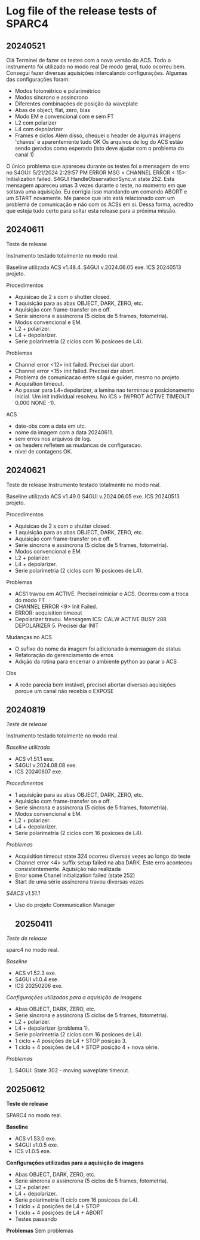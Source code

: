 # Log file of the release tests of SPARC4


## 20240521

Olá
Terminei de fazer os testes com a nova versão do ACS.
Todo o instrumento foi utilizado no modo real
De modo geral, tudo ocorreu bem. Consegui fazer diversas aquisições intercalando configurações. 
Algumas das configurações foram:
- Modos fotométrico e polarimétrico
- Modos síncrono e assíncrono
- Diferentes combinações de posição da waveplate
- Abas de object, flat, zero, bias
- Modo EM e convencional com e sem FT
- L2 com polarizer
- L4 com depolarizer
- Frames e ciclos
Além disso, chequei o header de algumas imagens 'chaves' e aparentemente tudo OK
Os arquivos de log do ACS estão sendo gerados como esperado (isto deve ajudar com o problema do canal 1)

O único problema que apareceu durante os testes foi a mensagem de erro no S4GUI:
5/21/2024 2:29:57 PM  ERROR MSG = CHANNEL ERROR < 15>: Initialization failed. S4GUI:HandleObservationSync.vi state 252.
Esta mensagem apareceu umas 3 vezes durante o teste, no momento em que soltava uma aquisição.
Eu corrigia isso mandando um comando ABORT e um START novamente.
Me parece que isto está relacionado com um problema de comunicação e não com os ACSs em si.
Dessa forma, acredito que esteja tudo certo para soltar esta release para a próxima missão.

## 20240611

Teste de release

Instrumento testado totalmente no modo real.

Baseline utilizada
ACS v1.48.4.
S4GUI v.2024.06.05 exe.
ICS 20240513 projeto.

Procedimentos
- Aquisicao de 2 s com o shutter closed.
- 1 aquisição para as abas OBJECT, DARK, ZERO, etc.
- Aquisição com frame-transfer on e off.
- Serie sincrona e assincrona (5 ciclos de 5 frames, fotometria).
- Modos convencional e EM.
- L2 + polarizer.
- L4 + depolarizer.
- Serie polarimetria (2 ciclos com 16 posicoes de L4).

Problemas
- Channel error <12> init failed. Precisei dar abort.
- Channel error <15> init failed. Precisei dar abort.
- Problema de comunicacao entre s4gui e guider, mesmo no projeto.
- Acquisition timeout.
- Ao passar para L4+depolarizer, a lamina nao terminou o posicionamento inicial. Um init individual resolveu. No ICS > (WPROT ACTIVE TIMEOUT 0.000 NONE -1).

ACS
- date-obs com a data em utc.
- nome da imagem com a data 20240611.
- sem erros nos arquivos de log.
- os headers refletem as mudancas de configuracao.
- nivel de contagens OK.

## 20240621

Teste de release
Instrumento testado totalmente no modo real.

Baseline utilizada
ACS v1.49.0
S4GUI v.2024.06.05 exe.
ICS 20240513 projeto.

Procedimentos
- Aquisicao de 2 s com o shutter closed.
- 1 aquisição para as abas OBJECT, DARK, ZERO, etc.
- Aquisição com frame-transfer on e off.
- Serie sincrona e assincrona (5 ciclos de 5 frames, fotometria).
- Modos convencional e EM.
- L2 + polarizer.
- L4 + depolarizer.
- Serie polarimetria (2 ciclos com 16 posicoes de L4).

Problemas
- ACS1 travou em ACTIVE. Precisei reiniciar o ACS. Ocorreu com a troca do modo FT
- CHANNEL ERROR <9> Init Failed.
- ERROR: acquisition timeout
- Depolarizer travou. Mensagem ICS: CALW ACTIVE BUSY 288 DEPOLARIZER 5. Precisei dar INIT

Mudanças no ACS
- O sufixo do nome da imagem foi adicionado à mensagem de status
- Refatoração do gerenciamento de erros
- Adição da rotina para encerrar o ambiente python ao parar o ACS

Obs
- A rede parecia bem instável, precisei abortar diversas aquisições porque um canal não recebia o EXPOSE

## 20240819

*Teste de release*

Instrumento testado totalmente no modo real.

*Baseline utilizada*
- ACS v1.51.1 exe.
- S4GUI v.2024.08.08 exe.
- ICS 20240807 exe.

*Procedimentos*
- 1 aquisição para as abas OBJECT, DARK, ZERO, etc.
- Aquisição com frame-transfer on e off.
- Serie sincrona e assincrona (5 ciclos de 5 frames, fotometria).
- Modos convencional e EM.
- L2 + polarizer.
- L4 + depolarizer.
- Serie polarimetria (2 ciclos com 16 posicoes de L4).

*Problemas*
- Acquisition timeout state 324 ocorreu diversas vezes ao longo do teste
- Channel error <4> suffix setup failed na aba DARK. Este erro aconteceu consistentemente. Aquisição não realizada
- Error some Chanel initialization failed (state 252)
- Start de uma série assíncrona travou diversas vezes

*S4ACS v1.51.1*
- Uso do projeto Communication Manager

  ## 20250411

*Teste de release*

sparc4 no modo real.

*Baseline*
- ACS v1.52.3 exe.
- S4GUI v1.0.4 exe.
- ICS 20250206 exe.

*Configurações utilizadas para a aquisição de imagens*
- Abas OBJECT, DARK, ZERO, etc.
- Serie sincrona e assincrona (5 ciclos de 5 frames, fotometria).
- L2 + polarizer.
- L4 + depolarizer (problema 1).
- Serie polarimetria (2 ciclos com 16 posicoes de L4).
- 1 ciclo + 4 posições de L4 + STOP posição 3.
- 1 ciclo + 4 posições de L4 + STOP posição 4 + nova série.

*Problemas*
1. S4GUI: State 302 - moving waveplate timeout. 


## 20250612

**Teste de release**

SPARC4 no modo real.

**Baseline**
- ACS v1.53.0 exe.
- S4GUI v1.0.5 exe.
- ICS v1.0.5 exe.

**Configurações utilizadas para a aquisição de imagens**
- Abas OBJECT, DARK, ZERO, etc.
- Serie sincrona e assincrona (5 ciclos de 5 frames, fotometria).
- L2 + polarizer.
- L4 + depolarizer.
- Serie polarimetria (1 ciclo com 16 posicoes de L4).
- 1 ciclo + 4 posições de L4 + STOP 
- 1 ciclo + 4 posições de L4 + ABORT
- Testes passando

**Problemas**
Sem problemas

